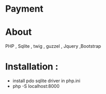 # Payment

About
=====================
PHP , Sqlite , twig , guzzel , Jquery ,Bootstrap
  

Installation :
=====================
 - install  pdo sqlite driver in php.ini 
 - php -S localhost:8000
 

